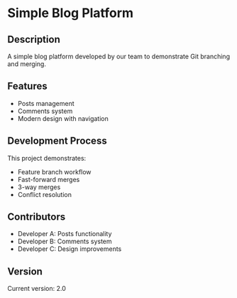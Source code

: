 # Simple Blog Platform

## Description
A simple blog platform developed by our team to demonstrate Git branching and merging.

## Features
- Posts management
- Comments system  
- Modern design with navigation

## Development Process
This project demonstrates:
- Feature branch workflow
- Fast-forward merges
- 3-way merges
- Conflict resolution

## Contributors
- Developer A: Posts functionality
- Developer B: Comments system
- Developer C: Design improvements

## Version
Current version: 2.0
